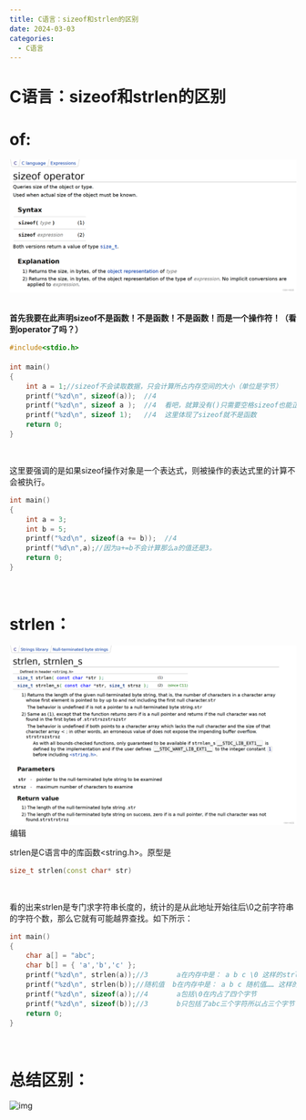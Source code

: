```yaml
---
title: C语言：sizeof和strlen的区别
date: 2024-03-03
categories:
  - C语言
---
```

# C语言：sizeof和strlen的区别

# of:

![img](https://raw.githubusercontent.com/QinMou000/pic/main/bc7fdcdda99407ac73c18eba32af6e73.png)![点击并拖拽以移动](data:image/gif;base64,R0lGODlhAQABAPABAP///wAAACH5BAEKAAAALAAAAAABAAEAAAICRAEAOw==)

**首先我要在此声明sizeof不是函数！不是函数！不是函数！而是一个操作符！（看到operator了吗？）**

```cpp
#include<stdio.h>

int main()
{
	int a = 1;//sizeof不会读取数据，只会计算所占内存空间的大小（单位是字节）
	printf("%zd\n", sizeof(a));  //4  
	printf("%zd\n", sizeof a );  //4  看吧，就算没有()只需要空格sizeof也能正确被执行。
	printf("%zd\n", sizeof 1);   //4  这里体现了sizeof就不是函数
	return 0;
}
```

![点击并拖拽以移动](data:image/gif;base64,R0lGODlhAQABAPABAP///wAAACH5BAEKAAAALAAAAAABAAEAAAICRAEAOw==)

这里要强调的是如果sizeof操作对象是一个表达式，则被操作的表达式里的计算不会被执行。

```cpp
int main()
{
	int a = 3;
	int b = 5;
	printf("%zd\n", sizeof(a += b));  //4
	printf("%d\n",a);//因为a+=b不会计算那么a的值还是3。
	return 0;
}
```

![点击并拖拽以移动](data:image/gif;base64,R0lGODlhAQABAPABAP///wAAACH5BAEKAAAALAAAAAABAAEAAAICRAEAOw==)

# strlen：

![img](https://raw.githubusercontent.com/QinMou000/pic/main/9c034b7d87aff3479618ae4c46fb5104.png)![点击并拖拽以移动](data:image/gif;base64,R0lGODlhAQABAPABAP///wAAACH5BAEKAAAALAAAAAABAAEAAAICRAEAOw==)编辑

strlen是C语言中的库函数<string.h>。原型是

```cpp
size_t strlen(const char* str)
```

![点击并拖拽以移动](data:image/gif;base64,R0lGODlhAQABAPABAP///wAAACH5BAEKAAAALAAAAAABAAEAAAICRAEAOw==)

看的出来strlen是专门求字符串长度的，统计的是从此地址开始往后\0之前字符串的字符个数，那么它就有可能越界查找。如下所示：

```cpp
int main()
{
	char a[] = "abc";
	char b[] = { 'a','b','c' };
	printf("%zd\n", strlen(a));//3       a在内存中是： a b c \0 这样的strlen读取了\0前面的字符个数
	printf("%zd\n", strlen(b));//随机值  b在内存中是： a b c 随机值…… 这样的，所以我们不知道后面什么地方会出现\0
	printf("%zd\n", sizeof(a));//4       a包括\0在内占了四个字节
	printf("%zd\n", sizeof(b));//3       b只包括了abc三个字符所以占三个字节
	return 0;
}
```

![点击并拖拽以移动](data:image/gif;base64,R0lGODlhAQABAPABAP///wAAACH5BAEKAAAALAAAAAABAAEAAAICRAEAOw==)

# 总结区别：

![img](https://i-blog.csdnimg.cn/blog_migrate/f6c5a110ed95ae102526f4794777907b.jpeg)![点击并拖拽以移动](data:image/gif;base64,R0lGODlhAQABAPABAP///wAAACH5BAEKAAAALAAAAAABAAEAAAICRAEAOw==)